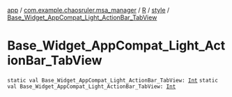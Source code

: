 [app](../../../index.md) / [com.example.chaosruler.msa_manager](../../index.md) / [R](../index.md) / [style](index.md) / [Base_Widget_AppCompat_Light_ActionBar_TabView](.)

# Base_Widget_AppCompat_Light_ActionBar_TabView

`static val Base_Widget_AppCompat_Light_ActionBar_TabView: `[`Int`](https://kotlinlang.org/api/latest/jvm/stdlib/kotlin/-int/index.html)
`static val Base_Widget_AppCompat_Light_ActionBar_TabView: `[`Int`](https://kotlinlang.org/api/latest/jvm/stdlib/kotlin/-int/index.html)